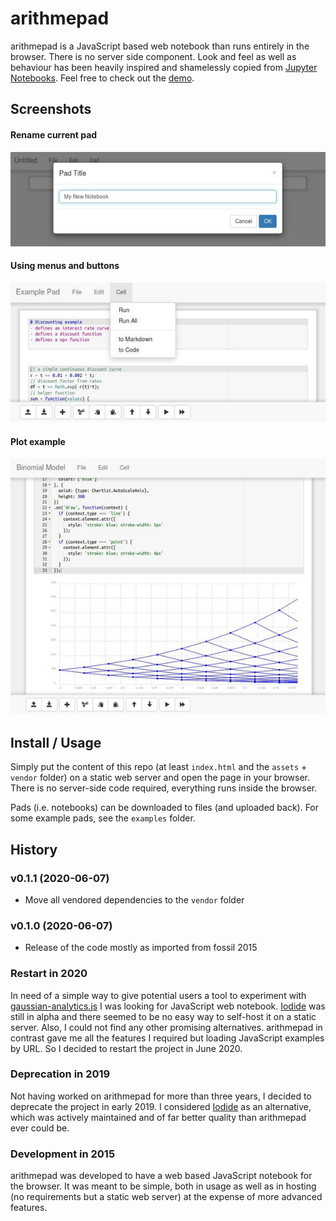 # arithmepad
arithmepad is a JavaScript based web notebook than runs entirely in the
browser. There is no server side component. Look and feel as well as
behaviour has been heavily inspired and shamelessly copied from
[Jupyter Notebooks](https://jupyter.org/). Feel free to check out the [demo](https://rawcdn.githack.com/luphord/arithmepad/b201276b882f332c798611ef9e7a64275641bc50/index.html).

## Screenshots

#### Rename current pad
![Rename current pad](screenshots/screenshot1.jpg "Rename current pad")

#### Using menus and buttons
![Using menus and buttons](screenshots/screenshot2.jpg "Using menus and buttons")

#### Plot example
![Plot example](screenshots/screenshot3.jpg "Plot example")

## Install / Usage

Simply put the content of this repo (at least `index.html` and the `assets` + `vendor` folder) on a static web server and open the page in your browser. There is no server-side code required, everything runs inside the browser.

Pads (i.e. notebooks) can be downloaded to files (and uploaded back). For some example pads, see the `examples` folder.

## History

### v0.1.1 (2020-06-07)
* Move all vendored dependencies to the `vendor` folder

### v0.1.0 (2020-06-07)
* Release of the code mostly as imported from fossil 2015

### Restart in 2020
In need of a simple way to give potential users a tool to experiment with [gaussian-analytics.js](https://github.com/luphord/gaussian-analytics)
I was looking for JavaScript web notebook. [Iodide](https://github.com/iodide-project/iodide) was still in alpha
and there seemed to be no easy way to self-host it on a static server. Also, I could not find any
other promising alternatives. arithmepad in contrast gave me all the features I required
but loading JavaScript examples by URL. So I decided to restart the project in June 2020.

### Deprecation in 2019
Not having worked on arithmepad for more than three years, I decided to deprecate
the project in early 2019. I considered [Iodide](https://github.com/iodide-project/iodide)
as an alternative, which was actively maintained and of far better quality than arithmepad
ever could be.

### Development in 2015
arithmepad was developed to have a web based JavaScript notebook for the browser.
It was meant to be simple, both in usage as well as in hosting (no requirements
but a static web server) at the expense of more advanced features.